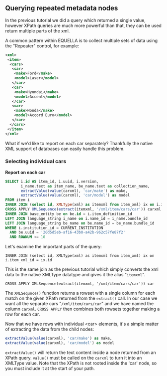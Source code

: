 ## Querying repeated metadata nodes

In the previous tutorial we did a query which returned a single value, however XPath queries are much more 
powerful than that, they can be used return multiple parts of the xml.

A common pattern within EQUELLA is to collect multiple sets of data using the "Repeater" 
control, for example:

```xml
<xml>
 <item>
  <cars>
   <car>
    <make>Ford</make>
    <model>Laser</model>
   </car>
   <car>
    <make>Hyundai</make>
    <model>Accent</model>
   </car>
   <car>
    <make>Honda</make>
    <model>Accord Euro</model>
   </car>
  </cars>
 </item>
</xml>
```

What if we'd like to report on each car separately? Thankfully the native XML support of 
databases can easily handle this problem.

### Selecting individual cars

**Report on each car**

```sql
SELECT i.id AS item_id, i.uuid, i.version, 
       i_name.text as item_name, be_name.text as collection_name,
       extractValue(value(carxml), 'car/make') as make,
       extractValue(value(carxml), 'car/model') as model
FROM item i 
INNER JOIN (select id, XMLType(xml) as itemxml from item_xml) ix on i.item_xml_id = ix.id
CROSS APPLY XMLSequence(extract(itemxml, '/xml/item/cars/car')) carxml
INNER JOIN base_entity be on be.id = i.item_definition_id
LEFT JOIN language_string i_name on i.name_id = i_name.bundle_id
LEFT JOIN language_string be_name on be.name_id = be_name.bundle_id
WHERE i.institution_id = CURRENT_INSTITUTION
  AND be.uuid = '20d5d5eb-af16-43b0-a42b-962c57fe87f2'
  AND ROWNUM <= 10
```

Let's examine the important parts of the query:

`INNER JOIN (select id, XMLType(xml) as itemxml from item_xml) ix on i.item_xml_id = ix.id`

This is the same join as the previous tutorial which simply converts the xml data to the native 
XMLType datatype and gives it the alias "`itemxml`".

`CROSS APPLY XMLSequence(extract(itemxml, '/xml/item/cars/car')) car`

The `XMLSequnce()` function returns a rowset with a single column for each match on the 
given XPath returned from the `extract()` call. In our case we want all the separate cars 
"`/xml/item/cars/car`" and we have named the column `carxml`. 
`CROSS APPLY` then combines both rowsets together making a row for each car.

Now that we have rows with individual &lt;car&gt; elements, it's a simple matter of 
extracting the data from the child nodes:

```sql 
extractValue(value(carxml), 'car/make') as make,
extractValue(value(carxml), 'car/model') as model
```

`extractValue()` will return the text content inside a node returned from an XPath query. 
`value()` must be called on the `carxml` to turn it into an XMLType value. Note that the 
XPath is not rooted inside the 'car' node, so you must include it at the start of your path. 